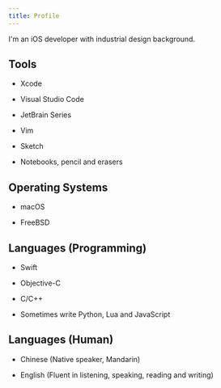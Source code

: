 ```yaml
---
title: Profile
---
```


I'm an iOS developer with industrial design background.

## Tools

- Xcode

- Visual Studio Code

- JetBrain Series

- Vim

- Sketch

- Notebooks, pencil and erasers

## Operating Systems

- macOS

- FreeBSD

## Languages (Programming)

- Swift

- Objective-C

- C/C++

- Sometimes write Python, Lua and JavaScript

## Languages (Human)

- Chinese (Native speaker, Mandarin)

- English (Fluent in listening, speaking, reading and writing)

